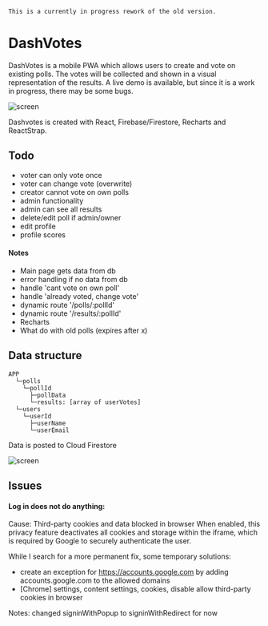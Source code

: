 `This is a currently in progress rework of the old version.`

# DashVotes

DashVotes is a mobile PWA which allows users to create and vote on existing polls. The votes will be collected and shown in a visual representation of the results. A live demo is available, but since it is a work in progress, there may be some bugs.

![screen](https://raw.githubusercontent.com/nTamura/dashvotes/master/public/img/screen1.png)

<!-- screenshot default iphoneX screens, reduce 35% scale -->

Dashvotes is created with React, Firebase/Firestore, Recharts and ReactStrap.

## Todo

- voter can only vote once
- voter can change vote (overwrite)
- creator cannot vote on own polls
- admin functionality
- admin can see all results
- delete/edit poll if admin/owner
- edit profile
- profile scores

#### Notes

- Main page gets data from db
- error handling if no data from db
- handle 'cant vote on own poll'
- handle 'already voted, change vote'
- dynamic route '/polls/:pollId'
- dynamic route '/results/:pollId'
- Recharts
- What do with old polls (expires after x)

## Data structure

```
APP
  └─polls
    └─pollId
      ├─pollData
      └─results: [array of userVotes]
  └─users
    └─userId
      ├─userName
      └─userEmail
```

Data is posted to Cloud Firestore

![screen](https://raw.githubusercontent.com/nTamura/dashvotes/master/public/img/screen2.png)

## Issues

#### Log in does not do anything:

Cause: Third-party cookies and data blocked in browser
When enabled, this privacy feature deactivates all cookies and storage within the iframe, which is required by Google to securely authenticate the user.

While I search for a more permanent fix, some temporary solutions:

- create an exception for https://accounts.google.com by adding accounts.google.com to the allowed domains
- [Chrome] settings, content settings, cookies, disable allow third-party cookies in browser

Notes: changed signinWithPopup to signinWithRedirect for now
